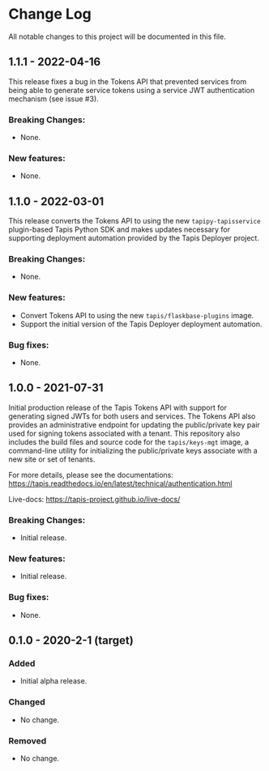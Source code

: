 # Change Log
All notable changes to this project will be documented in this file.


## 1.1.1 - 2022-04-16
This release fixes a bug in the Tokens API that prevented services from being able to generate service
tokens using a service JWT authentication mechanism (see issue #3).

### Breaking Changes:
- None.

### New features:
- None.


## 1.1.0 - 2022-03-01
This release converts the Tokens API to using the new `tapipy-tapisservice` plugin-based 
Tapis Python SDK and makes updates necessary for supporting deployment automation provided
by the Tapis Deployer project.

### Breaking Changes:
- None.

### New features:
- Convert Tokens API to using the new `tapis/flaskbase-plugins` image.
- Support the initial version of the Tapis Deployer deployment automation. 

### Bug fixes:
- None.

## 1.0.0 - 2021-07-31
Initial production release of the Tapis Tokens API with support for generating signed
JWTs for both users and services. The Tokens API also provides an administrative endpoint
for updating the public/private key pair used for signing tokens associated with a tenant.
This repository also includes the build files and source  code for the `tapis/keys-mgt` image,
a command-line utility for initializing the public/private keys associate with a new site or set
of tenants.

For more details, please see the documentations: https://tapis.readthedocs.io/en/latest/technical/authentication.html

Live-docs: https://tapis-project.github.io/live-docs/

### Breaking Changes:
- Initial release.

### New features:
 - Initial release.

### Bug fixes:
- None.


## 0.1.0 - 2020-2-1 (target)
### Added
- Initial alpha release.

### Changed
- No change.

### Removed
- No change.
